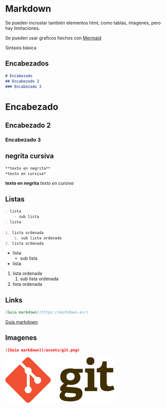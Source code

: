 # Markdown

Se pueden incrustar también elementos html, como tablas, imagenes, pero hay limitaciones.

Se pueden usar graficos hechos con [Mermaid](https://mermaid.js.org/)



Sintaxis básica

## Encabezados 

``` markdown
# Encabezado
## Encabezado 2
### Encabezado 3
```

# Encabezado
## Encabezado 2
### Encabezado 3


## negrita cursiva

``` markdown
**texto en negrita**
*texto en cursiva*
```
**texto en negrita**
*texto en cursiva*


## Listas

``` markdown
- lista
    - sub lista
- lista

1. lista ordenada
    1. sub lista ordenada
2. lista ordenada
```

- lista
    - sub lista
- lista

1. lista ordenada
    1. sub lista ordenada
2. lista ordenada


## Links
``` markdown
[Guia markdown](https://markdown.es/)
```
[Guia markdown](https://markdown.es/)



## Imagenes

``` markdown
![Guia markdown](/assets/git.png)
```
![Guia markdown](/assets/git.png)





